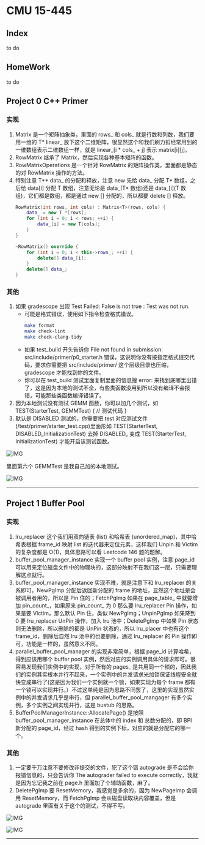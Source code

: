 # CMU 15-445

## Index

to do

## HomeWork

to do

## Project 0 C++ Primer

### 实现

1. Matrix 是一个矩阵抽象类，里面的 rows_ 和 cols_ 就是行数和列数，我们要用一维的 T* linear_ 放下这个二维矩阵，很显然这个和我们刷力扣经常用到的一维数组表示二维数组一样，就是 linear_\[i * cols_ + j\] 表示 matrix\[i\]\[j\]。
2. RowMatrix 继承了 Matrix，然后实现各种基本矩阵的函数。
3. RowMatrixOperations 是一个针对 RowMatrix 的矩阵操作类，里面都是静态的对 RowMatrix 操作的方法。
4. 特别注意 T** data_ 的分配和释放，注意 new 先给 data_ 分配 T* 数组，之后给 data\[i\] 分配 T 数组，注意无论是 data_(T* 数组)还是 data_\[i\](T 数组)，它们都是数组，都是通过 new \[\] 分配的，所以都要 delete \[\] 释放。
	```C++
  	RowMatrix(int rows, int cols) : Matrix<T>(rows, cols) {
    	data_ = new T *[rows];
    	for (int i = 0; i < rows; ++i) {
      		data_[i] = new T[cols];
   		}
  	}

  	~RowMatrix() override {
    	for (int i = 0; i < this->rows_; ++i) {
      		delete[] data_[i];
    	}
    	delete[] data_;
  	}
	```

### 其他

1. 如果 gradescope 出现 Test Failed: False is not true : Test was not run. 
   - 可能是格式错误，使用如下指令检查格式错误。
		```bash
		make format
		make check-lint
		make check-clang-tidy
		```
   - 如果 test_build 开头告诉你 File not found in submission: src/include/primer/p0_starter.h 错误，这说明你没有按指定格式提交代码，要求你需要把 src/include/primer/ 这个层级目录也压缩，gradescope 才能找到你的文件。
   - 你可以在 test_build 测试里面复制里面的信息搜 error: 来找到底哪里出错了，这是因为本地的测试不全，有些类函数没用到所以没有编译不会报错，可能那些类函数编译错误了。
2. 因为本地测试没有测试 GEMM 函数，你可以加几个测试，如 TEST(StarterTest, GEMMTest) { // 测试代码 }
3. 默认是 DISABLED 测试的，你需要把 test 对应测试文件(/test/primer/starter_test.cpp)里面形如 TEST(StarterTest, DISABLED_InitializationTest) 去掉 DISABLED_ 变成 TEST(StarterTest, InitializationTest) 才能开启该测试函数。

  ![IMG](./IMG/test0.png)

里面第六个 GEMMTest 是我自己加的本地测试。

  ![IMG](./IMG/project0.png)

---

## Project 1 Buffer Pool

### 实现

1. lru_replacer 这个我们用双向链表 (list) 和哈希表 (unordered_map)，其中哈希表根据 frame_id 映射 list 的迭代器来定位元素，这样我们 Unpin 和 Victim 的复杂度都是 O(1)，具体思路可以看 Leetcode 146 题的题解。
2. buffer_pool_manager_instance 实现一个 buffer pool 实例，注意 page_id 可以用来定位磁盘文件中的物理块的，这部分映射不在我们这一层，只需要理解这点就行。
3. buffer_pool_manager_instance 实现不难，就是注意下和 lru_replacer 的关系即可，NewPgImp 分配后返回新分配的 frame 的地址，显然这个地址是会被调用者用的，所以是 Pin 住的；FetchPgImg 如果在 page_table_ 中就要增加 pin_count_，如果原来 pin_count_ 为 0 那么要 lru_replacer Pin 操作，如果是要 Victim，那么默认 Pin 住，类似 NewPgImg；UnpinPgImp 如果降到 0 要 lru_replacer UnPin 操作，加入 lru 池中；DeletePgImp 中如果 Pin 状态则无法删除，所以删除的都是 UnPin 状态的，所以 lru_placer 中也有这个 frame_id，删除后自然 lru 池中的也要删除，通过 lru_replacer 的 Pin 操作即可，功能是一样的，虽然意义不同。
4. parallel_buffer_pool_manager 的实现非常简单，根据 page_id 计算哈希，得到应该用哪个 buffer pool 实例，然后对应的实例调用具体的请求即可。很容易发现我们实例中的实现，对于所有的 pages_ 是共用同一个锁的，因此我们的实例其实根本并行不起来，一个实例中的并发请求光加锁保证线程安全就快变成串行了(这是因为我们一个实例就一个锁，如果实现为每个 frame 都有一个锁可以实现并行。）不过这单纯是因为思路不同罢了，这里的实现虽然实例中的并发请求几乎是串行，但 parallel_buffer_pool_mangager 有多个实例，多个实例之间实现并行，这是 bustub 的思路。
5. BufferPoolManagerInstance::AllocatePage() 是按照 buffer_pool_manager_instance 在总体中的 index 和 总数分配的，即 BPI 新分配的 page_id，经过 hash 得到的实例下标，对应的就是分配它的哪一个。

### 其他

1. 一定要千万注意不要修改非提交的文件，犯了这个错 autograde 是不会给你报错信息的，只会告诉你 The autograder failed to execute correctly，我就是因为忘记我之前在 page.h 里面加了个辅助函数，麻了。
2. DeletePgImp 要 ResetMemory，我感觉是多余的，因为 NewPageImp 会调用 ResetMemory，而 FetchPgImp 会从磁盘读取块内容覆盖，但是 autograde 里面有关于这个的测试，不得不写。

  ![IMG](./IMG/test1.png)

  ![IMG](./IMG/proj1.png)

---
